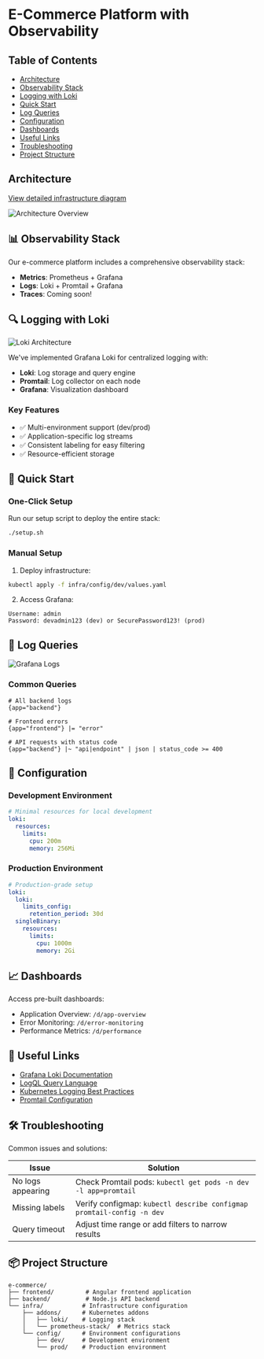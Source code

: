# E-Commerce Platform with Observability

## Table of Contents

- [Architecture](#architecture)
- [Observability Stack](#-observability-stack)
- [Logging with Loki](#-logging-with-loki)
- [Quick Start](#-quick-start)
- [Log Queries](#-log-queries)
- [Configuration](#-configuration)
- [Dashboards](#-dashboards)
- [Useful Links](#-useful-links)
- [Troubleshooting](#️-troubleshooting)
- [Project Structure](#-project-structure)

## Architecture

[View detailed infrastructure diagram](docs/infrastructure-diagram.md)

![Architecture Overview](https://miro.medium.com/v2/resize:fit:1400/1*Mh8G2RN8CJACiAu11_eXJA.png)

## 📊 Observability Stack

Our e-commerce platform includes a comprehensive observability stack:

- **Metrics**: Prometheus + Grafana
- **Logs**: Loki + Promtail + Grafana
- **Traces**: Coming soon!

## 🔍 Logging with Loki

![Loki Architecture](https://grafana.com/docs/loki/latest/get-started/loki-architecture.png)

We've implemented Grafana Loki for centralized logging with:

- **Loki**: Log storage and query engine
- **Promtail**: Log collector on each node
- **Grafana**: Visualization dashboard

### Key Features

- ✅ Multi-environment support (dev/prod)
- ✅ Application-specific log streams
- ✅ Consistent labeling for easy filtering
- ✅ Resource-efficient storage

## 🚀 Quick Start

### One-Click Setup

Run our setup script to deploy the entire stack:

```bash
./setup.sh
```

### Manual Setup

1. Deploy infrastructure:
```bash
kubectl apply -f infra/config/dev/values.yaml
```

2. Access Grafana:
```
Username: admin
Password: devadmin123 (dev) or SecurePassword123! (prod)
```

## 📝 Log Queries

![Grafana Logs](https://grafana.com/static/img/logs/explore-logs.png)

### Common Queries

```
# All backend logs
{app="backend"}

# Frontend errors
{app="frontend"} |= "error"

# API requests with status code
{app="backend"} |~ "api|endpoint" | json | status_code >= 400
```

## 🔧 Configuration

### Development Environment

```yaml
# Minimal resources for local development
loki:
  resources:
    limits:
      cpu: 200m
      memory: 256Mi
```

### Production Environment

```yaml
# Production-grade setup
loki:
  loki:
    limits_config:
      retention_period: 30d
  singleBinary:
    resources:
      limits:
        cpu: 1000m
        memory: 2Gi
```

## 📈 Dashboards

Access pre-built dashboards:

- Application Overview: `/d/app-overview`
- Error Monitoring: `/d/error-monitoring`
- Performance Metrics: `/d/performance`

## 🔗 Useful Links

- [Grafana Loki Documentation](https://grafana.com/docs/loki/latest/)
- [LogQL Query Language](https://grafana.com/docs/loki/latest/logql/)
- [Kubernetes Logging Best Practices](https://kubernetes.io/docs/concepts/cluster-administration/logging/)
- [Promtail Configuration](https://grafana.com/docs/loki/latest/clients/promtail/configuration/)

## 🛠️ Troubleshooting

Common issues and solutions:

| Issue | Solution |
|-------|----------|
| No logs appearing | Check Promtail pods: `kubectl get pods -n dev -l app=promtail` |
| Missing labels | Verify configmap: `kubectl describe configmap promtail-config -n dev` |
| Query timeout | Adjust time range or add filters to narrow results |

## 📦 Project Structure

```
e-commerce/
├── frontend/         # Angular frontend application
├── backend/          # Node.js API backend
└── infra/           # Infrastructure configuration
    ├── addons/      # Kubernetes addons
    │   ├── loki/    # Logging stack
    │   └── prometheus-stack/  # Metrics stack
    └── config/      # Environment configurations
        ├── dev/     # Development environment
        └── prod/    # Production environment
```